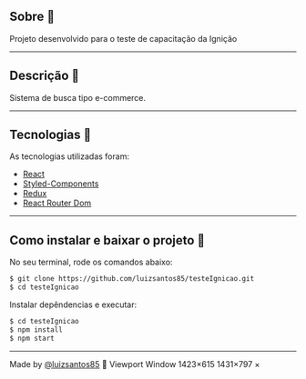 <!-- <h1 align='center'>
  <img src='https://ik.imagekit.io/xc7bzbnt53/logo_HJ0ECC3Eq.svg'>
</h1> -->

## Sobre 📕

Projeto desenvolvido para o teste de capacitação da Ignição

---

## Descrição :book:

Sistema de busca tipo e-commerce.

---

## Tecnologias 🚀

As tecnologias utilizadas foram:

- [React](https://reactjs.org/)
- [Styled-Components](https://styled-components.com/)
- [Redux](https://redux.js.org/)
- [React Router Dom](https://reactrouter.com/)

---

## Como instalar e baixar o projeto 👷

No seu terminal, rode os comandos abaixo:

```bash
$ git clone https://github.com/luizsantos85/testeIgnicao.git
$ cd testeIgnicao
```

<!-- Instalar depêndencias e executar backend:
```bash
$ cd backend
$ npm install
$ npm start
``` -->

Instalar depêndencias e executar:

```bash
$ cd testeIgnicao
$ npm install
$ npm start
```

---

Made by [@luizsantos85](https://github.com/luizsantos85) :rocket:
Viewport
Window
1423×615
1431×797
×
